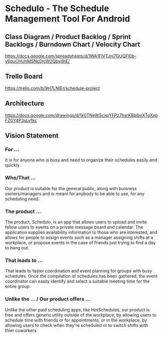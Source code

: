 # Schedulo - The Schedule Management Tool For Android

## Class Diagram / Product Backlog / Sprint Backlogs / Burndown Chart / Velocity Chart
https://docs.google.com/spreadsheets/d/1WA1FlVTJni7GUQFl0b-y6quCHUnMSNcDjcW2Qbvj9tE/

## Trello Board
https://trello.com/b/9H7LNIEr/schedule-project

## Architecture
https://docs.google.com/drawings/d/1x0TNeWScxqYFPz7hsrK8bibvXTgXxpFZGY4P3sLvfkc

## Vision Statement
### For ...
It is for anyone who is busy and need to organize their schedules easily and quickly.

### Who/That ... 
Our product is suitable for the general public, along with buisness owners/managers and is meant for anybody to be able to use, for any scheduling need. 

### The product ... 
The product, Schedulo, is an app that allows users to upload and invite fellow users to events on a private message board and calendar. The application supplies availability information to those who are interested, and allows for people to assign events such as a manager assigning shifts at a workplace, or propose events in the case of friends just trying to find a day to hang out.

### That leads to ...
That leads to faster coordination and event planning for groups with busy schedules. Once the compilation of schedules has been gathered, the event coordinator can easily identify and select a suitable meeting time for the entire group

### Unlike the ... / Our product offers ...
Unlike the other paid scheduling apps, like HotSchedules, our product is free and offers generic utility outside of the workplace, by allowing users to schedule time with friends or for appointments, or in the workplace, by allowing users to check when they're scheduled or to switch shifts with thier coworkers.
